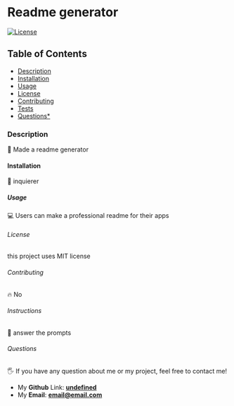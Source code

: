  # Readme generator

[![License](https://img.shields.io/badge/License-MIT-yellow.svg)](https://opensource.org/licenses/MIT)

## Table of Contents
- [Description](#description)
- [Installation](#installation)
- [Usage](#usage)
- [License](#license)
- [Contributing](#contributing)
- [Tests](#tests)
- [Questions*](#questions)

### Description
📑 Made a readme generator

#### Installation
💾 inquierer 

##### Usage
💻 Users can make a professional readme for their apps

###### License
this project uses MIT license

###### Contributing
🔥 No

###### Instructions
📌 answer the prompts

###### Questions

🖐 If you have any question about me or my project, feel free to contact me!  
- My **Github** Link: [**undefined**](https://github.com/undefined)  
- My **Email**: **email@email.com**